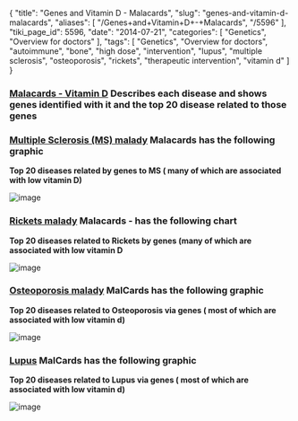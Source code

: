 {
    "title": "Genes and Vitamin D - Malacards",
    "slug": "genes-and-vitamin-d-malacards",
    "aliases": [
        "/Genes+and+Vitamin+D+-+Malacards",
        "/5596"
    ],
    "tiki_page_id": 5596,
    "date": "2014-07-21",
    "categories": [
        "Genetics",
        "Overview for doctors"
    ],
    "tags": [
        "Genetics",
        "Overview for doctors",
        "autoimmune",
        "bone",
        "high dose",
        "intervention",
        "lupus",
        "multiple sclerosis",
        "osteoporosis",
        "rickets",
        "therapeutic intervention",
        "vitamin d"
    ]
}


### [Malacards - Vitamin D](http://www.malacards.org/search/results/%22vitamin%20d%22) Describes each disease and shows genes identified with it and the top 20 disease related to those genes

### [Multiple Sclerosis (MS) malady](http://www.malacards.org/card/multiple_sclerosis?search=%22vitamin+d%22) Malacards has the following graphic

 **Top 20 diseases related by genes to MS ( many of which are associated with low vitamin D)** 

<img src="https://d1bk1kqxc0sym.cloudfront.net/attachments/jpeg/ms-top-20-gene-related-diseases.jpg" alt="image">

### [Rickets malady](http://www.malacards.org/card/rickets?search=%22vitamin+d%22) Malacards - has the following chart

 **Top 20 diseases related to Rickets by genes (many of which are associated with low vitamin D** 

<img src="https://d1bk1kqxc0sym.cloudfront.net/attachments/jpeg/rickets-top-20.jpg" alt="image">

### [Osteoporosis malady](http://www.malacards.org/card/osteoporosis?search=%22vitamin+d%22) MalCards has the following graphic

 **Top 20 diseases related to Osteoporosis via genes ( most of which are associated with low vitamin d)** 

<img src="https://d1bk1kqxc0sym.cloudfront.net/attachments/jpeg/osteoporosis-top-20-diseases.jpg" alt="image">

### [Lupus](http://www.malacards.org/card/lupus_erythematosus?search=%22vitamin+d%22) MalCards has the following graphic

 **Top 20 diseases related to Lupus via genes ( most of which are associated with low vitamin d)** 

<img src="https://d1bk1kqxc0sym.cloudfront.net/attachments/jpeg/lupus-top-20.jpg" alt="image">